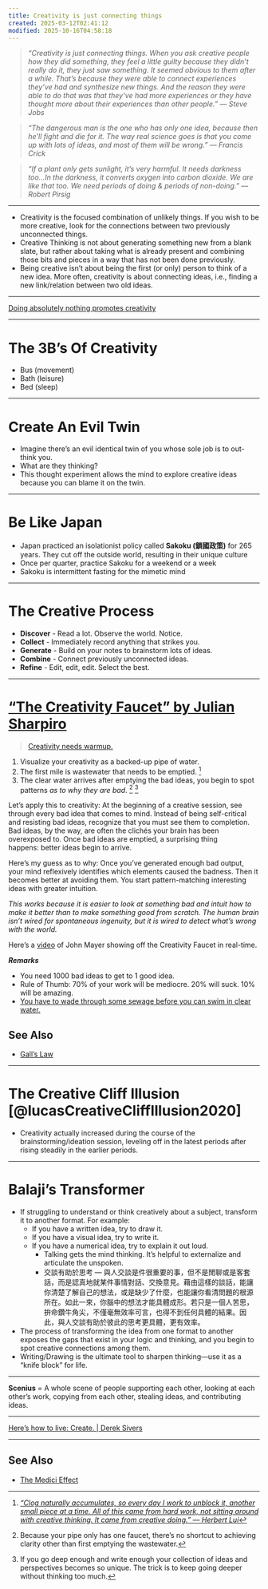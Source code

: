 ```yaml
---
title: Creativity is just connecting things
created: 2025-03-12T02:41:12
modified: 2025-10-16T04:58:18
---
```


> _“Creativity is just connecting things. When you ask creative people how they did something, they feel a little guilty because they didn’t really do it, they just saw something. It seemed obvious to them after a while. That’s because they were able to connect experiences they’ve had and synthesize new things. And the reason they were able to do that was that they’ve had more experiences or they have thought more about their experiences than other people.” — Steve Jobs_

> _“The dangerous man is the one who has only one idea, because then he’ll fight and die for it. The way real science goes is that you come up with lots of ideas, and most of them will be wrong.” — Francis Crick_

> _“If a plant only gets sunlight, it’s very harmful. It needs darkness too…In the darkness, it converts oxygen into carbon dioxide. We are like that too. We need periods of doing \& periods of non-doing.” — Robert Pirsig_

---

* Creativity is the focused combination of unlikely things. If you wish to be more creative, look for the connections between two previously unconnected things.
* Creative Thinking is not about generating something new from a blank slate, but rather about taking what is already present and combining those bits and pieces in a way that has not been done previously.
* Being creative isn’t about being the first (or only) person to think of a new idea. More often, creativity is about connecting ideas, i.e., finding a new link/relation between two old ideas.

---

[Doing absolutely nothing promotes creativity](Boredom%20promotes%20creativity.md)

---

# The 3B’s Of Creativity

* Bus (movement)
* Bath (leisure)
* Bed (sleep)

---

# Create An Evil Twin

* Imagine there’s an evil identical twin of you whose sole job is to out-think you.
* What are they thinking?
* This thought experiment allows the mind to explore creative ideas because you can blame it on the twin.

---

# Be Like Japan

* Japan practiced an isolationist policy called **Sakoku (鎖國政策)** for 265 years. They cut off the outside world, resulting in their unique culture
* Once per quarter, practice Sakoku for a weekend or a week
* Sakoku is intermittent fasting for the mimetic mind

---

# The Creative Process

* **Discover** - Read a lot. Observe the world. Notice.
* **Collect** - Immediately record anything that strikes you.
* **Generate** - Build on your notes to brainstorm lots of ideas.
* **Combine** - Connect previously unconnected ideas.
* **Refine** - Edit, edit, edit. Select the best.

---

# [“The Creativity Faucet” by Julian Sharpiro](https://www.julian.com/blog/creativity-faucet)

> [Creativity needs warmup.](https://herbertlui.net/clear-the-wastewater/)

1. Visualize your creativity as a backed-up pipe of water.
2. The first mile is wastewater that needs to be emptied. [^1]
3. The clear water arrives after emptying the bad ideas, you begin to spot patterns _as to why they are bad_. [^2] [^3]

Let’s apply this to creativity: At the beginning of a creative session, see through every bad idea that comes to mind. Instead of being self-critical and resisting bad ideas, recognize that you must see them to completion. Bad ideas, by the way, are often the clichés your brain has been overexposed to. Once bad ideas are emptied, a surprising thing happens: better ideas begin to arrive.

Here’s my guess as to why: Once you’ve generated enough bad output, your mind reflexively identifies which elements caused the badness. Then it becomes better at avoiding them. You start pattern-matching interesting ideas with greater intuition.

_This works because it is easier to look at something bad and intuit how to make it better than to make something good from scratch. The human brain isn’t wired for spontaneous ingenuity, but it is wired to detect what’s wrong with the world._

Here’s a [video](https:/youtu.be/gfHEOL-sDy4) of John Mayer showing off the Creativity Faucet in real-time.

**_Remarks_**
* You need 1000 bad ideas to get to 1 good idea.
* Rule of Thumb: 70% of your work will be mediocre. 20% will suck. 10% will be amazing.
* [You have to wade through some sewage before you can swim in clear water.](https://www.youtube.com/watch?v=SwQhKFMxmDY&t=1h23m47s)

## See Also

* [Gall’s Law](Gall’s%20Law.md)

---

# The Creative Cliff Illusion [@lucasCreativeCliffIllusion2020]

* Creativity actually increased during the course of the brainstorming/ideation session, leveling off in the latest periods after rising steadily in the earlier periods.

---

# Balaji’s Transformer

* If struggling to understand or think creatively about a subject, transform it to another format. For example:
	* If you have a written idea, try to draw it.
	* If you have a visual idea, try to write it.
	* If you have a numerical idea, try to explain it out loud.
		* Talking gets the mind thinking. It’s helpful to externalize and articulate the unspoken.
		* 交談有助於思考 — 與人交談是件很重要的事，但不是閒聊或是客套話，而是認真地就某件事情對話、交換意見。藉由這樣的談話，能讓你清楚了解自己的想法，或是缺少了什麼，也能讓你看清問題的根源所在。如此一來，你腦中的想法才能具體成形。若只是一個人苦思，拚命鑽牛角尖，不僅毫無效率可言，也得不到任何具體的結果。因此，與人交談有助於彼此的思考更具體，更有效率。
* The process of transforming the idea from one format to another exposes the gaps that exist in your logic and thinking, and you begin to spot creative connections among them. ​
* Writing/Drawing is the ultimate tool to sharpen thinking—use it as a “knife block” for life.

---

**Scenius** = A whole scene of people supporting each other, looking at each other’s work, copying from each other, stealing ideas, and contributing ideas.

---

[Here’s how to live: Create. \| Derek Sivers](https://sive.rs/htl23)

---

## See Also

* [The Medici Effect](the-medici-effect.md)

[^1]: *[“Clog naturally accumulates, so every day I work to unblock it, another small piece at a time. All of this came from hard work, not sitting around with creative thinking. It came from creative doing.” — Herbert Lui](https://herbertlui.net/clear-the-wastewater/)*
[^2]: Because your pipe only has one faucet, there’s no shortcut to achieving clarity other than first emptying the wastewater.
[^3]: If you go deep enough and write enough your collection of ideas and perspectives becomes so unique. The trick is to keep going deeper without thinking too much.
